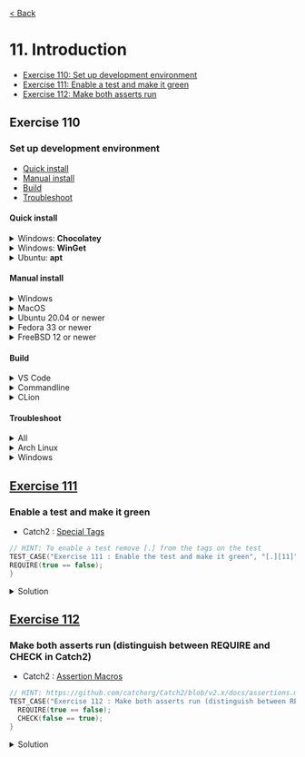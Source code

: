[< Back](README.md)

# 11. Introduction

* [Exercise 110: Set up development environment](#exercise-110)
* [Exercise 111: Enable a test and make it green](#exercise-111)
* [Exercise 112: Make both asserts run](#exercise-112)

## Exercise 110

### Set up development environment

* [Quick install](#quick-install)
* [Manual install](#manual-install)
* [Build](#build)
* [Troubleshoot](#troubleshoot)

#### Quick install

<details>
   <summary>Windows: <b>Chocolatey</b></summary>

PowerShell run as Admin

```bash
iex ((New-Object System.Net.WebClient).DownloadString('https://raw.githubusercontent.com/mod-cpp/pacman/main/dev/windows.ps1'))
```

</details>
<details>
   <summary>Windows: <b>WinGet</b></summary>

PowerShell run as Admin

```bash
iex ((New-Object System.Net.WebClient).DownloadString('https://raw.githubusercontent.com/mod-cpp/pacman/main/dev/windows_winget.ps1'))
```

</details>
<details>
   <summary>Ubuntu: <b>apt</b></summary>

```bash
bash <(curl -s https://raw.githubusercontent.com/mod-cpp/pacman/main/dev/ubuntu.sh)
```

</details>

#### Manual install

<details>
   <summary>Windows</summary>

* Follow the instructions to install cmake (3.22) from https://cmake.org/download/
* Install Visual Studio 2022 https://visualstudio.microsoft.com/
* Click "Modify" in the Visual Studio Installer and select "Desktop development with
  C++"
* Reboot your computer once that's done.
* [Install VS Code][5]

</details>

<details>
   <summary>MacOS</summary>

* Install clang by typing `xcode-select --install` in a terminal and following the
  instructions
* Install brew if you haven't already

```bash
/bin/bash -c "$(curl -fsSL https://raw.githubusercontent.com/Homebrew/install/HEAD/install.sh)"
```

* Install the build tools

```bash
brew install cmake ninja
```

* [Install VS Code][5]
* Follow the instructions for [Launching VSCode from the command line][4]

</details>

<details>
   <summary>Ubuntu 20.04 or newer</summary>

```bash
sudo apt install build-essential clang-12 cmake curl g++-10 git libgl1-mesa-dev libudev-dev libx11-dev libxi-dev libxrandr-dev ninja-build pkg-config tar unzip zip
```

#### Install Visual Studio Code

You can either download the package for VS Code from the [official website][5] or
by [adding the vscode repository][6] to your distribution's package manager.


</details>

<details>
   <summary>Fedora 33 or newer</summary>

```bash
sudo dnf install ninja-build SFML-devel libXi-devel libX11-devel libXrandr-devel mesa-libGL-devel systemd-devel
```

#### Install Visual Studio Code

You can either download the package for VS Code from the [official website][5] or
by [adding the vscode repository][7] to your distribution's package manager.

</details>

<details>
   <summary>FreeBSD 12 or newer</summary>

```bash
sudo pkg install catch cmake libfmt ninja sfml
```

Install VS Code

```bash
sudo pkg install vscode
```

</details>

#### Build

<details>
   <summary>VS Code</summary>

```bash
git clone https://github.com/mod-cpp/pacman.git
cd pacman
code .
```

* A dialog will appear saying "Do you trust the authors of the files in this folder?",
  select "Yes, I trust the authors".
* You will get a popup in the lower right hand corner asking "Do you want to install
  the recommended extensions for C++?" - click Install.
* Click on "No Configure Preset Selected" on the bottom status bar
* In the dropdown that appears select
   * either `x64-windows` (64 bit) or `x86-windows` (32
  bit).
  * `linux-gcc` on Linux
  * `macos` on MacOS
* Build by clicking on "Build" button on the bottom status bar.
* Wait until build is finished, it might take a while the first time because it is
  downloading and building the dependencies as well.
* Click on flask icon on the left vertical bar to open the test panel
* Run the tests by clicking on the run button on top of the test panel
* Run the game by clicking on the play button on the bottom status bar
* Select `pacman` in the dropdown
* To debug, click on the play button with a bug on it on the left vertical bar to open
  the debug panel
* Then click the play button on the top of the panel to run in the debugger.

</details>

<details>
   <summary>Commandline</summary>

```bash
git clone https://github.com/mod-cpp/pacman.git
cd pacman
cmake -B build
cmake --build build
ctest --test-dir build -C Debug
```

</details>

<details>
   <summary>CLion</summary>

* When opening the project in CLion use the CMake preset for your platform - see popup
  in the lower right-hand corner
* Unselect the "Debug" profile
* Select for example the preset profile called "windows-build" if you are on Windows
* Enable it by checking the checkbox "Enable profile"
* Click "Apply" and "OK"
* (If CLion created a `cmake-build-debug` folder you can safely delete it, we will be
  using the `build` directory)

</details>

#### Troubleshoot

<details>
   <summary>All</summary>

After installing the build tools, you may have to reboot your IDE and/or your Linux
session if you encounter any errors such as Ninja not being found by VSCode.

</details>

<details>
   <summary>Arch Linux</summary>

If there are opengl driver errors, try running in software mode

</details>

<details>
   <summary>Windows</summary>

* If you have issues with using VSCode, start it from the "Developer Command Prompt
  for VS 2022"
* (Windows Defender dialog for VSCode: "Allow access")

</details>

## [Exercise 111][1]

### Enable a test and make it green

* Catch2 : [Special Tags][3]

```cpp
// HINT: To enable a test remove [.] from the tags on the test
TEST_CASE("Exercise 111 : Enable the test and make it green", "[.][11]") {
REQUIRE(true == false);
}
```

<details>
   <summary>Solution</summary>

```cpp
TEST_CASE("Exercise 111 : Enable a test and make it green", "[11]") {
  REQUIRE(true == true);
}
```

</details>

## [Exercise 112][1]

### Make both asserts run (distinguish between REQUIRE and CHECK in Catch2)

* Catch2 : [Assertion Macros][2]

```cpp
// HINT: https://github.com/catchorg/Catch2/blob/v2.x/docs/assertions.md
TEST_CASE("Exercise 112 : Make both asserts run (distinguish between REQUIRE and CHECK in Catch2)", "[.][11]") {
  REQUIRE(true == false);
  CHECK(false == true);
}
```

<details>
   <summary>Solution</summary>

```cpp
TEST_CASE("Exercise 112 : Make both asserts run (distinguish between REQUIRE and CHECK in Catch2)", "[11]") {
  CHECK(true == true);
  CHECK(true == true);
}
```

</details>

[1]: 11_exercises.cpp
[2]: https://github.com/catchorg/Catch2/blob/v2.x/docs/assertions.md
[3]: https://github.com/catchorg/Catch2/blob/v2.x/docs/test-cases-and-sections.md#special-tags
[4]: https://code.visualstudio.com/docs/setup/mac#_launching-from-the-command-line
[5]: https://code.visualstudio.com/download
[6]: https://code.visualstudio.com/docs/setup/linux#_debian-and-ubuntu-based-distributions
[7]: https://code.visualstudio.com/docs/setup/linux#_rhel-fedora-and-centos-based-distributions
